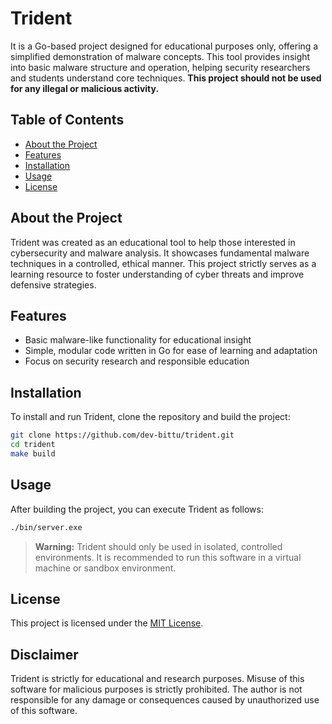 # Trident
It is a Go-based project designed for educational purposes only, offering a simplified demonstration of malware concepts. This tool provides insight into basic malware structure and operation, helping security researchers and students understand core techniques. **This project should not be used for any illegal or malicious activity.**

## Table of Contents
- [About the Project](#about-the-project)
- [Features](#features)
- [Installation](#installation)
- [Usage](#usage)
- [License](#license)

## About the Project
Trident was created as an educational tool to help those interested in cybersecurity and malware analysis. It showcases fundamental malware techniques in a controlled, ethical manner. This project strictly serves as a learning resource to foster understanding of cyber threats and improve defensive strategies.

## Features
- Basic malware-like functionality for educational insight
- Simple, modular code written in Go for ease of learning and adaptation
- Focus on security research and responsible education

## Installation
To install and run Trident, clone the repository and build the project:

```bash
git clone https://github.com/dev-bittu/trident.git
cd trident
make build
```

## Usage
After building the project, you can execute Trident as follows:

```bash
./bin/server.exe
```

> **Warning:** Trident should only be used in isolated, controlled environments. It is recommended to run this software in a virtual machine or sandbox environment.

## License
This project is licensed under the [MIT License](LICENSE).

## Disclaimer
Trident is strictly for educational and research purposes. Misuse of this software for malicious purposes is strictly prohibited. The author is not responsible for any damage or consequences caused by unauthorized use of this software.
